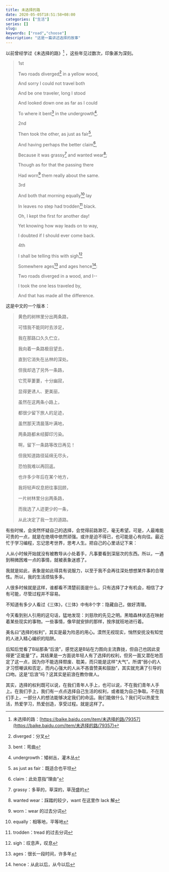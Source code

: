 ```yaml
---
title: 未选择的路
date: 2020-05-05T18:51:58+08:00
categories: ["生活"]
series: []
slug: 
keywords: ["road","choose"]
description: "这是一篇讲述选择的故事"
---
```


以前曾经学过《未选择的路》[^1] ，这些年见过数次，印象甚为深刻。

> 1st
>
> Two roads diverged[^2] in a yellow wood,
>
> And sorry I could not travel both
>
> And be one traveler, long I stood
>
> And looked down one as far as I could
>
> To where it bent[^3] in the undergrowth[^4].
>
> 2nd
>
> Then took the other, as just as fair[^5],
>
> And having perhaps the better claim[^6],
>
> Because it was grassy[^7] and wanted wear[^8];
>
> Though as for that the passing there
>
> Had worn[^9] them really about the same.
>
> 3rd
>
> And both that morning equally[^10] lay
>
> In leaves no step had trodden[^11] black.
>
> Oh, I kept the first for another day!
>
> Yet knowing how way leads on to way,
>
> I doubted if I should ever come back.
>
> 4th
>
> I shall be telling this with sigh[^12]
>
> Somewhere ages[^13] and ages hence[^14]:
>
> Two roads diverged in a wood, and I--
>
> I took the one less traveled by,
>
> And that has made all the difference.
>

这是中文的一个版本：

> 黄色的树林里分出两条路，
>
> 可惜我不能同时去涉足，
>
> 我在那路口久久伫立，
>
> 我向着一条路极目望去，
>
> 直到它消失在丛林的深处。
>
> 但我却选了另外一条路，
>
> 它荒草萋萋，十分幽寂，
>
> 显得更诱人、更美丽，
>
> 虽然在这两条小路上，
>
> 都很少留下旅人的足迹，
>
> 虽然那天清晨落叶满地，
>
> 两条路都未经脚印污染。
>
> 啊，留下一条路等改日再见！
>
> 但我知道路径延绵无尽头，
>
> 恐怕我难以再回返。
>
> 也许多少年后在某个地方，
>
> 我将轻声叹息把往事回顾，
>
> 一片树林里分出两条路，
>
> 而我选了人迹更少的一条，
>
> 从此决定了我一生的道路。

有些时候，会突然怀疑自己的选择，会觉得前路渺茫，毫无希望。可是，人最难能可贵的一点，就是在绝境中依然顽强。或许是迫不得已，也可能是心有向往。最近忙于学习编程，忘记思考世界，思考人生。把自己的心里话记下来：

人从小时候开始就没有被教导从小处着手，凡事要看到深层次的东西。所以，一遇到稍微困难一点的事情，就被表象迷惑了。

我就是如此，表象是如此得具有说服力，以至于我不会再往深处想想某件事的合理性。所以，我的生活烦恼多多。

人很多时候就是这样，谁都看不清楚前面是什么，只有选择了才有机会，相信了才有可能，尽管过程并不容易。

不知道有多少人看过《三体》，《三体》中有8个字：隐藏自己，做好清理。

今天看到别人引用的这句话，猛地发现：刘慈欣的先见之明。黑暗森林状态在映射着某些现实的事物。一些事情，像早就安排的那样，按序就班地进行着。

美名曰“选择的权利”，其实是最为险恶的用心。漠然无视现实，悄然安抚没有知觉的人进入精心编织的陷阱。

后知后觉看了B站那条“后浪”，感觉这是B站在力图向主流靠拢，但自己也因此变得更“正能量”了。其结果是一方面说年轻人有了选择的权利，但另一面又潜在地否定了这一点，因为你不能选择颓废、耽美，而只能是这样“大气”。所谓“弱小的人才习惯嘲讽和否定，而内心强大的人从不吝啬赞美和鼓励”，其实就充满了引导的口吻。这是“后浪”吗？这其实是前浪在教你做人。

其实，选择的权利既可以说，在我们青年人手上，也可以说，不在我们青年人手上。在我们手上，我们有一点点选择自己生活的权利，或者能为自己争取。不在我们手上，一部分人的想法能够决定我们的命运。我们能做什么？我们可以热爱生活，热爱学习，热爱创造，享受过程。就是这样了。

[^1]: 未选择的路：[https://baike.baidu.com/item/未选择的路/79357](https://baike.baidu.com/item/未选择的路/79357)
[^2]: diverged：分叉
[^3]: bent：弯曲
[^4]: undergrowth：矮树丛，灌木丛
[^5]: as just as fair：既适合也平坦
[^6]: claim：此处意指”理由“
[^7]: grassy：多草的，草深的，草茂盛的
[^8]: wanted wear：踩踏的较少，want 在这里作 lack 解
[^9]: worn：wear 的过去分词
[^10]: equally：相等地，平等地
[^11]: trodden：tread 的过去分词
[^12]: sigh：叹息声，叹息
[^13]: ages：很长一段时间，许多年
[^14]: hence：从此以后，从今以后

